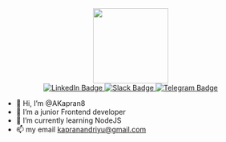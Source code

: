 <div id="header" align="center">
  <img src="https://media.giphy.com/media/bGgsc5mWoryfgKBx1u/giphy.gif" width="150"/>
</div>
<div id="badges" align="center">
  <a href="https://www.linkedin.com/in/akapran8/?locale=en_US">
    <img src="https://img.shields.io/badge/LinkedIn-blue?style=for-the-badge&logo=linkedin&logoColor=white" alt="LinkedIn Badge"/>
  </a>
  <a href="https://join.slack.com/t/wlyapa-workspace/shared_invite/zt-1wo7yodpt-tJlkMeciSLGIIYlaRs6fBA">
    <img src="https://img.shields.io/badge/Slack-blueviolet?style=for-the-badge&logo=slack&logoColor=white" alt="Slack Badge"/>
  </a>
  <a href="https://t.me/prostoWlyapa">
    <img src="https://img.shields.io/badge/Telegram-blue?style=for-the-badge&logo=telegram&logoColor=white" alt="Telegram Badge"/>
  </a>
</div>

- 👋 Hi, I’m @AKapran8  
- 👀 I’m a junior Frontend developer  
- 🌱 I’m currently learning NodeJS  
- 📫 my email kapranandriyu@gmail.com  
